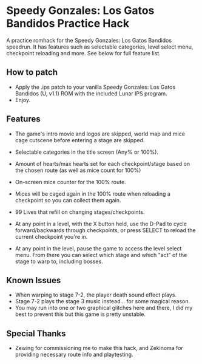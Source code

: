 # Speedy Gonzales: Los Gatos Bandidos Practice Hack
A practice romhack for the Speedy Gonzales: Los Gatos Bandidos speedrun.
It has features such as selectable categories, level select menu, checkpoint reloading and more. See below for full feature list.

## How to patch

- Apply the .ips patch to your vanilla Speedy Gonzales: Los Gatos Bandidos (U, v1.1) ROM with the included Lunar IPS program. 
- Enjoy.


## Features
  
- The game's intro movie and logos are skipped, world map and mice cage cutscene before entering a stage are skipped.

- Selectable categories in the title screen (Any% or 100%).

- Amount of hearts/max hearts set for each checkpoint/stage based on the chosen route (as well as mice count for 100%)

- On-screen mice counter for the 100% route.

- Mices will be caged again in the 100% route when reloading a checkpoint so you can collect them again.

- 99 Lives that refill on changing stages/checkpoints.

- At any point in a level, with the X button held, use the D-Pad to cycle forward/backwards through checkpoints, or press SELECT to reload the current checkpoint you're in.

- At any point in the level, pause the game to access the level select menu. From there you can select which stage and which "act" of the stage to warp to, including bosses.

## Known Issues

- When warping to stage 7-2, the player death sound effect plays.
- Stage 7-2 plays the stage 3 music instead... for some magical reason.
- You may run into one or two graphical glitches here and there, I did my best to prevent this but this game is pretty unstable.

## Special Thanks

- Zewing for commissioning me to make this hack, and Zekinoma for providing necessary route info and playtesting.

